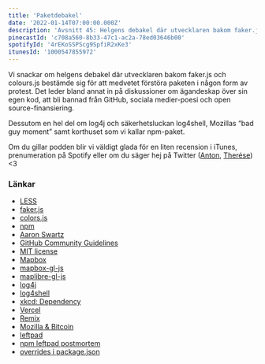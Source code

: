 ```yaml
---
title: 'Paketdebakel'
date: '2022-01-14T07:00:00.000Z'
description: 'Avsnitt 45: Helgens debakel där utvecklaren bakom faker.js och colours.js bestämde sig för att medvetet förstöra paketen i någon form av protest.'
pinecastId: 'c708a560-8b33-47c1-ac2a-78ed03646b00'
spotifyId: '4rEKoSSPScg9SpfiR2xKe3'
itunesId: '1000547855972'
---
```


Vi snackar om helgens debakel där utvecklaren bakom faker.js och colours.js bestämde sig för att medvetet förstöra paketen i någon form av protest. Det leder bland annat in på diskussioner om ägandeskap över sin egen kod, att bli bannad från GitHub, sociala medier-poesi och open source-finansiering.

Dessutom en hel del om log4j och säkerhetsluckan log4shell, Mozillas “bad guy moment” samt korthuset som vi kallar npm-paket.

Om du gillar podden blir vi väldigt glada för en liten recension i iTunes, prenumeration på Spotify eller om du säger hej på Twitter ([Anton](https://twitter.com/Awnton), [Therése](https://twitter.com/tkomstadius)) <3

### Länkar

- [LESS](https://lesscss.org)
- [faker.js](https://github.com/marak/Faker.js/)
- [colors.js](https://github.com/Marak/colors.js)
- [npm](https://www.npmjs.com)
- [Aaron Swartz](https://sv.wikipedia.org/wiki/Aaron_Swartz)
- [GitHub Community Guidelines](https://docs.github.com/en/github/site-policy/github-community-guidelines#active-malware-or-exploits)
- [MIT license](https://opensource.org/licenses/MIT)
- [Mapbox](https://www.mapbox.com)
- [mapbox-gl-js](https://github.com/mapbox/mapbox-gl-js)
- [maplibre-gl-js](https://github.com/maplibre/maplibre-gl-js)
- [log4j](https://logging.apache.org/log4j/2.x/)
- [log4shell](https://en.wikipedia.org/wiki/Log4Shell)
- [xkcd: Dependency](https://xkcd.com/2347/)
- [Vercel](https://vercel.com)
- [Remix](https://remix.run)
- [Mozilla & Bitcoin](https://www.theverge.com/2022/1/6/22870787/mozilla-pauses-crypto-donations-backlash-jwz)
- [leftpad](https://qz.com/646467/how-one-programmer-broke-the-internet-by-deleting-a-tiny-piece-of-code/)
- [npm leftpad postmortem](https://blog.npmjs.org/post/141577284765/kik-left-pad-and-npm.html)
- [overrides i package.json](https://docs.npmjs.com/cli/v8/configuring-npm/package-json#overrides)
